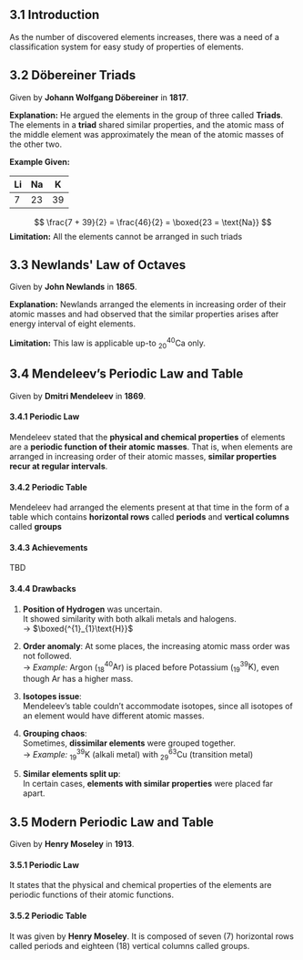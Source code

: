 
## 3.1 Introduction

As the number of discovered elements increases, there was a need of a classification system for easy study of properties of elements.

## 3.2 Döbereiner Triads
Given by **Johann Wolfgang Döbereiner** in **1817**.

**Explanation:**
He argued the elements in the group of three called **Triads**.  
The elements in a **triad** shared similar properties, and the atomic mass of the middle element was approximately the mean of the atomic masses of the other two.

**Example Given:**

| Li  | Na  | K   |
| --- | --- | --- |
| 7   | 23  | 39  |

$$
\frac{7 + 39}{2} = \frac{46}{2} = \boxed{23 = \text{Na}}
$$
**Limitation:**
All the elements cannot be arranged in such triads

## 3.3 Newlands' Law of Octaves
Given by **John Newlands** in **1865**.

**Explanation:**
Newlands arranged the elements in increasing order of their atomic masses and had observed that the similar properties arises after energy interval of eight elements.

**Limitation:**
This law is applicable up-to $^{40}_{20}\text{Ca}$ only.

## 3.4 Mendeleev’s Periodic Law and Table
Given by **Dmitri Mendeleev** in **1869**.

#### 3.4.1 Periodic Law
Mendeleev stated that the **physical and chemical properties** of elements are a **periodic function of their atomic masses**.
That is, when elements are arranged in increasing order of their atomic masses, **similar properties recur at regular intervals**.

#### 3.4.2 Periodic Table
Mendeleev had arranged the elements present at that time in the form of a table which contains **horizontal rows** called **periods** and **vertical columns** called **groups**

#### 3.4.3 Achievements
TBD


#### 3.4.4 Drawbacks
1. **Position of Hydrogen** was uncertain.  
   It showed similarity with both alkali metals and halogens.  
   → $\boxed{^{1}_{1}\text{H}}$

2. **Order anomaly**: At some places, the increasing atomic mass order was not followed.  
   → *Example:* Argon ($^{40}_{18}\text{Ar}$) is placed before Potassium ($^{39}_{19}\text{K}$), even though Ar has a higher mass.

3. **Isotopes issue**:  
   Mendeleev’s table couldn’t accommodate isotopes, since all isotopes of an element would have different atomic masses. 

4. **Grouping chaos**:  
   Sometimes, **dissimilar elements** were grouped together.  
   → *Example:* $^{39}_{19}\text{K}$ (alkali metal) with $^{63}_{29}\text{Cu}$ (transition metal)

5. **Similar elements split up**:  
   In certain cases, **elements with similar properties** were placed far apart.
## 3.5 Modern Periodic Law and Table
Given by **Henry Moseley** in **1913**.

#### 3.5.1 Periodic Law
It states that the physical and chemical properties of the elements are periodic functions of their atomic functions.

#### 3.5.2 Periodic Table
It was given by **Henry Moseley**.
It is composed of seven (7) horizontal rows called periods and eighteen (18) vertical columns called groups. 

